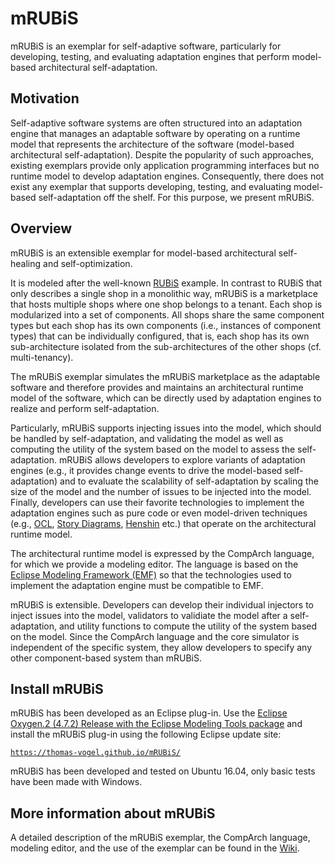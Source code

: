 # mRUBiS
mRUBiS is an exemplar for self-adaptive software, particularly for developing, testing, and evaluating adaptation engines that perform model-based architectural self-adaptation.

## Motivation
Self-adaptive software systems are often structured into an adaptation engine that manages an adaptable software by operating on a runtime model that represents the architecture of the software (model-based architectural self-adaptation). Despite the popularity of such approaches, existing exemplars provide only application programming interfaces but no runtime model to develop adaptation engines. Consequently, there does not exist any exemplar that supports developing, testing, and evaluating model-based self-adaptation off the shelf. For this purpose, we present mRUBiS.

## Overview
mRUBiS is an extensible exemplar for model-based architectural self-healing and self-optimization.

It is modeled after the well-known [RUBiS](http://rubis.ow2.org) example.
In contrast to RUBiS that only describes a single shop in a monolithic way, mRUBiS is a marketplace that hosts multiple shops where one shop belongs to a tenant. Each shop is modularized into a set of components. All shops share the same component types but each shop has its own components (i.e., instances of component types) that can be individually configured, that is, each shop has its own sub-architecture isolated from the sub-architectures of the other shops (cf. multi-tenancy).

The mRUBiS exemplar simulates the mRUBiS marketplace as the adaptable software and therefore provides and maintains an architectural runtime model of the software, which can be directly used by adaptation engines to realize and perform self-adaptation.

Particularly, mRUBiS supports injecting issues into the model, which should be handled by self-adaptation, and validating the model as well as computing the utility of the system based on the model to assess the self-adaptation. mRUBiS allows developers to explore variants of adaptation engines (e.g., it provides change events to drive the model-based self-adaptation) and to evaluate the scalability of self-adaptation by scaling the size of the model and the number of issues to be injected into the model. Finally, developers can use their favorite technologies to implement the adaptation engines such as pure code or even model-driven techniques (e.g., [OCL](https://projects.eclipse.org/projects/modeling.mdt.ocl), [Story Diagrams](https://projects.eclipse.org/projects/modeling.mdt.ocl), [Henshin](https://www.eclipse.org/henshin/) etc.) that operate on the architectural runtime model.

The architectural runtime model is expressed by the CompArch language, for which we provide a modeling editor. The language is based on the [Eclipse Modeling Framework (EMF)](https://www.eclipse.org/modeling/emf/) so that the technologies used to implement the adaptation engine must be compatible to EMF.

mRUBiS is extensible. Developers can develop their individual injectors to inject issues into the model, validators to validiate the model after a self-adaptation, and utility functions to compute the utility of the system based on the model. Since the CompArch language and the core simulator is independent of the specific system, they allow developers to specify any other component-based system than mRUBiS.

## Install mRUBiS
mRUBiS has been developed as an Eclipse plug-in. Use the [Eclipse Oxygen.2 (4.7.2) Release with the Eclipse Modeling Tools package](http://www.eclipse.org/downloads/packages/eclipse-modeling-tools/oxygen2) and install the mRUBiS plug-in using the following Eclipse update site:

[`https://thomas-vogel.github.io/mRUBiS/`](https://thomas-vogel.github.io/mRUBiS/)

mRUBiS has been developed and tested on Ubuntu 16.04, only basic tests have been made with Windows.

## More information about mRUBiS
A detailed description of the mRUBiS exemplar, the CompArch language, modeling editor, and the use of the exemplar can be found in the [Wiki](https://github.com/thomas-vogel/mRUBiS/wiki).
